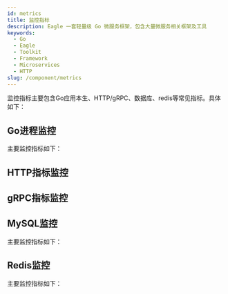 ```yaml
---
id: metrics
title: 监控指标
description: Eagle 一套轻量级 Go 微服务框架，包含大量微服务相关框架及工具
keywords:
  - Go
  - Eagle
  - Toolkit
  - Framework
  - Microservices
  - HTTP
slug: /component/metrics
---
```


监控指标主要包含Go应用本生、HTTP/gRPC、数据库、redis等常见指标。具体如下：

## Go进程监控

主要监控指标如下：

## HTTP指标监控


## gRPC指标监控


## MySQL监控

主要监控指标如下：


## Redis监控

主要监控指标如下：




